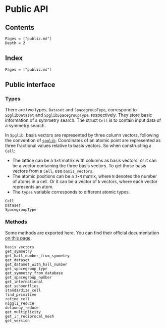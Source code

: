 # Public API

## Contents

```@contents
Pages = ["public.md"]
Depth = 2
```

## Index

```@index
Pages = ["public.md"]
```

## Public interface

### Types

There are two types, `Dataset` and `SpacegroupType`, correspond to `SpglibDataset`
and `SpglibSpacegroupType`, respectively. They store basic information of a symmetry search.
The struct `Cell` is to contain input data of a symmetry search.

In `Spglib`, basis vectors are represented by three column vectors, following
the convention of
[`spglib`](https://spglib.github.io/spglib/definition.html#basis-vectors-mathbf-a-mathbf-b-mathbf-c-or-mathbf-a-1-mathbf-a-2-mathbf-a-3).
Coordinates of an atomic point are represented as three fractional values
relative to basis vectors. So when constructing a `Cell`:
- The lattice can be a ``3×3`` matrix with columns as basis vectors, or it can be a
  vector containing the three basis vectors. To get those basis vectors from a
  `Cell`, use `basis_vectors`.
- The atomic positions can be a ``3×N`` matrix, where ``N`` denotes the number of
  atoms in a cell. Or it can be a vector of ``N`` vectors, where each vector represents an
  atom.
- The `types` variable corresponds to different atomic types.

```@docs
Cell
Dataset
SpacegroupType
```

### Methods

Some methods are exported here.
You can find their official documentation [on this page](https://spglib.github.io/spglib/api.html).

```@docs
basis_vectors
get_symmetry
get_hall_number_from_symmetry
get_dataset
get_dataset_with_hall_number
get_spacegroup_type
get_symmetry_from_database
get_spacegroup_number
get_international
get_schoenflies
standardize_cell
find_primitive
refine_cell
niggli_reduce
delaunay_reduce
get_multiplicity
get_ir_reciprocal_mesh
get_version
```
